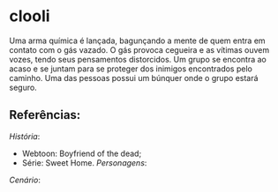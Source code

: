 # clooli
Uma arma química é lançada, bagunçando a mente de quem entra em contato com o gás vazado. O gás provoca cegueira e as vítimas ouvem vozes, tendo seus pensamentos distorcidos. Um grupo se encontra ao acaso e se juntam para se proteger dos inimigos encontrados pelo caminho. Uma das pessoas possui um búnquer onde o grupo estará seguro.

## Referências:
  *História*:
 - Webtoon: Boyfriend of the dead;
 - Série: Sweet Home.
  *Personagens*:

  *Cenário*:
